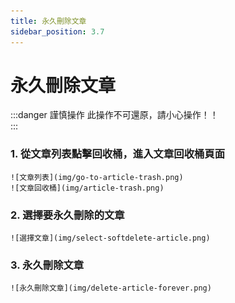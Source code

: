 ```yaml
---
title: 永久刪除文章
sidebar_position: 3.7
---
```


# 永久刪除文章

:::danger 謹慎操作
此操作不可還原，請小心操作！！<br/>
:::

### 1. 從文章列表點擊回收桶，進入文章回收桶頁面

    ![文章列表](img/go-to-article-trash.png)
    ![文章回收桶](img/article-trash.png)

### 2. 選擇要永久刪除的文章

    ![選擇文章](img/select-softdelete-article.png)

### 3. 永久刪除文章

    ![永久刪除文章](img/delete-article-forever.png)
